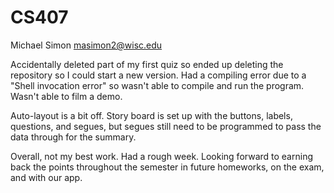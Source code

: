 # CS407

Michael Simon
masimon2@wisc.edu

Accidentally deleted part of my first quiz so ended up deleting the repository so I could start a new version.
Had a compiling error due to a "Shell invocation error" so wasn't able to compile and run the program. Wasn't able to film a demo.

Auto-layout is a bit off. Story board is set up with the buttons, labels, questions, and segues, but segues still need to be programmed 
to pass the data through for the summary.

Overall, not my best work. Had a rough week. Looking forward to earning back the points throughout the semester in future homeworks,
on the exam, and with our app.
